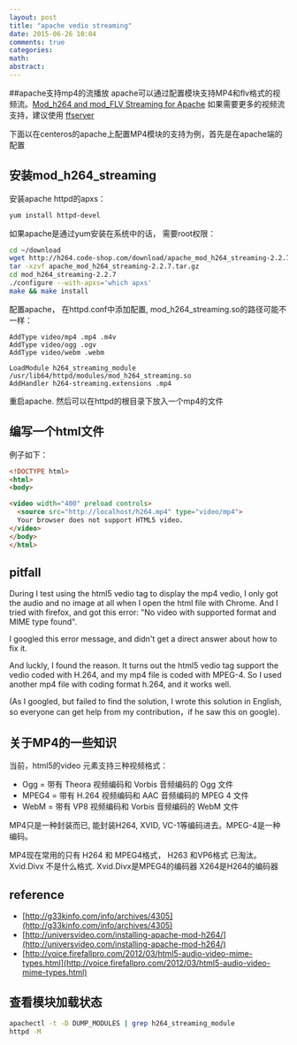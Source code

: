 ```yaml
---
layout: post
title: "apache vedio streaming"
date: 2015-06-26 10:04
comments: true
categories: 
math: 
abstract: 
---
```


##apache支持mp4的流播放
apache可以通过配置模块支持MP4和flv格式的视频流。[Mod\_h264 and mod\_FLV Streaming for Apache](https://www.alduccino.com/mod-h264-and-mod-flv-streaming-for-apache-on-whm-cpanel)
如果需要更多的视频流支持，建议使用 [ffserver](https://www.ffmpeg.org/ffserver.html)

下面以在centeros的apache上配置MP4模块的支持为例，首先是在apache端的配置

<!--more-->

## 安装mod\_h264\_streaming

安装apache httpd的apxs：

```bash
yum install httpd-devel
```

如果apache是通过yum安装在系统中的话， 需要root权限：

```bash
cd ~/download
wget http://h264.code-shop.com/download/apache_mod_h264_streaming-2.2.7.tar.gz
tar -xzvf apache_mod_h264_streaming-2.2.7.tar.gz
cd mod_h264_streaming-2.2.7
./configure --with-apxs='which apxs'
make && make install
```

配置apache，
在httpd.conf中添加配置, mod\_h264\_streaming.so的路径可能不一样：

```
AddType video/mp4 .mp4 .m4v
AddType video/ogg .ogv
AddType video/webm .webm

LoadModule h264_streaming_module /usr/lib64/httpd/modules/mod_h264_streaming.so
AddHandler h264-streaming.extensions .mp4
```

重启apache.
然后可以在httpd的根目录下放入一个mp4的文件

## 编写一个html文件

例子如下：

```html
<!DOCTYPE html> 
<html> 
<body> 

<video width="400" preload controls>
  <source src="http://localhost/h264.mp4" type="video/mp4">
  Your browser does not support HTML5 video.
</video>
</body> 
</html>
```

## pitfall
During I test using the html5 vedio tag to display the mp4 vedio, I only got the audio and no image at all when I open the html file with Chrome.
And I tried with firefox, and got this error: "No video with supported format and MIME type found".

I googled this error message, and didn't get a direct answer about how to fix it.

And luckly, I found the reason.
It turns out the html5 vedio tag support the vedio coded with H.264, and my mp4 file is coded with MPEG-4.
So I used another mp4 file with coding format h.264, and it works well.

(As I googled, but failed to find the solution, I wrote this solution in English, so everyone can get help from my contribution，if he saw this on google).


## 关于MP4的一些知识

当前，html5的video 元素支持三种视频格式：

* Ogg = 带有 Theora 视频编码和 Vorbis 音频编码的 Ogg 文件
* MPEG4 = 带有 H.264 视频编码和 AAC 音频编码的 MPEG 4 文件
* WebM = 带有 VP8 视频编码和 Vorbis 音频编码的 WebM 文件


MP4只是一种封装而已, 能封装H264, XVID, VC-1等编码进去。MPEG-4是一种编码。

MP4现在常用的只有 H264 和 MPEG4格式， H263 和VP6格式 已淘汰。Xvid.Divx 不是什么格式. Xvid.Divx是MPEG4的编码器 X264是H264的编码器

## reference
* [http://g33kinfo.com/info/archives/4305](http://g33kinfo.com/info/archives/4305)
* [http://universvideo.com/installing-apache-mod-h264/](http://universvideo.com/installing-apache-mod-h264/)
* [http://voice.firefallpro.com/2012/03/html5-audio-video-mime-types.html](http://voice.firefallpro.com/2012/03/html5-audio-video-mime-types.html)

## 查看模块加载状态

```bash
apachectl -t -D DUMP_MODULES | grep h264_streaming_module
httpd -M
```
